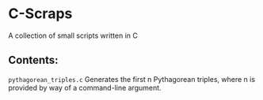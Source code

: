 # C-Scraps

A collection of small scripts written in C

## Contents: 
`pythagorean_triples.c` Generates the first n Pythagorean triples, where n is provided by way of a command-line argument.
